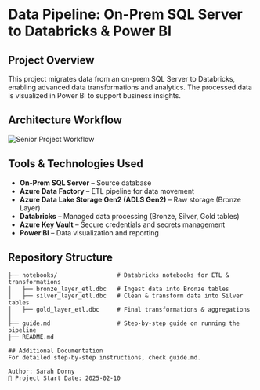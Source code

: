 # Data Pipeline: On-Prem SQL Server to Databricks & Power BI

## Project Overview

This project migrates data from an on-prem SQL Server to Databricks, enabling advanced data transformations and analytics. The processed data is visualized in Power BI to support business insights.

## Architecture Workflow

![Senior Project Workflow](https://github.com/user-attachments/assets/f57dd6ad-2bd2-43e2-8d16-a736afbca362)

## Tools & Technologies Used

- **On-Prem SQL Server** – Source database
- **Azure Data Factory** – ETL pipeline for data movement
- **Azure Data Lake Storage Gen2 (ADLS Gen2)** – Raw storage (Bronze Layer)
- **Databricks** – Managed data processing (Bronze, Silver, Gold tables)
- **Azure Key Vault** – Secure credentials and secrets management
- **Power BI** – Data visualization and reporting

## Repository Structure

```plaintext
├── notebooks/                 # Databricks notebooks for ETL & transformations
│   ├── bronze_layer_etl.dbc   # Ingest data into Bronze tables
│   ├── silver_layer_etl.dbc   # Clean & transform data into Silver tables
│   ├── gold_layer_etl.dbc     # Final transformations & aggregations
│
├── guide.md                   # Step-by-step guide on running the pipeline
├── README.md

## Additional Documentation
For detailed step-by-step instructions, check guide.md.

Author: Sarah Dorny
📅 Project Start Date: 2025-02-10

